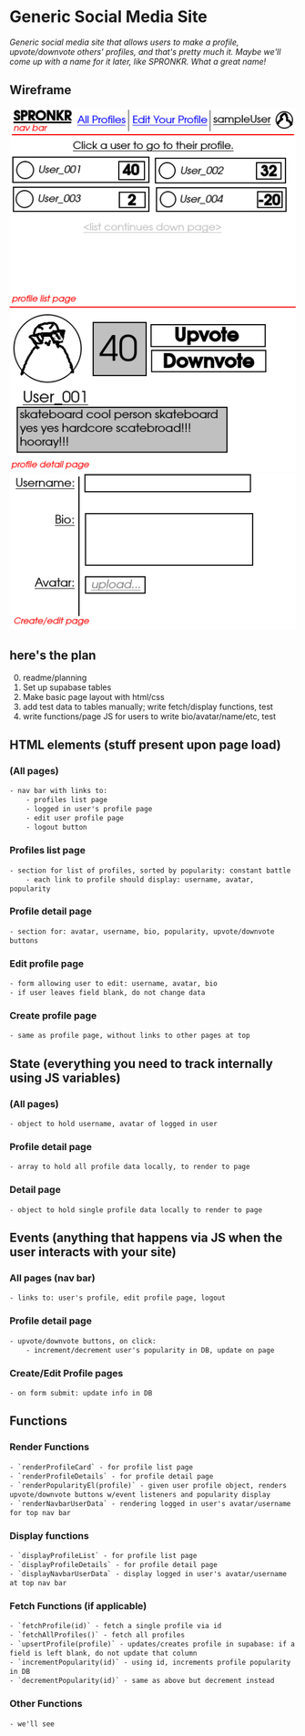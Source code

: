 # Generic Social Media Site

_Generic social media site that allows users to make a profile, upvote/downvote others' profiles, and that's pretty much it. Maybe we'll come up with a name for it later, like SPRONKR. What a great name!_

## Wireframe

![wireframe diagram](./assets/wireframe.png)
![wireframe diagram for create/edit page](./assets/wireframe_create_edit_page.png)

## here's the plan

0. readme/planning
1. Set up supabase tables
2. Make basic page layout with html/css
3. add test data to tables manually; write fetch/display functions, test
4. write functions/page JS for users to write bio/avatar/name/etc, test

## HTML elements (stuff present upon page load)
### (All pages)
    - nav bar with links to:
        - profiles list page
        - logged in user's profile page
        - edit user profile page
        - logout button

### Profiles list page
    - section for list of profiles, sorted by popularity: constant battle
        - each link to profile should display: username, avatar, popularity

### Profile detail page
    - section for: avatar, username, bio, popularity, upvote/downvote buttons

### Edit profile page
    - form allowing user to edit: username, avatar, bio
    - if user leaves field blank, do not change data

### Create profile page
    - same as profile page, without links to other pages at top

## State (everything you need to track internally using JS variables)

### (All pages)
    - object to hold username, avatar of logged in user

### Profile detail page
    - array to hold all profile data locally, to render to page

### Detail page
    - object to hold single profile data locally to render to page

## Events (anything that happens via JS when the user interacts with your site)

### All pages (nav bar)
    - links to: user's profile, edit profile page, logout

### Profile detail page
    - upvote/downvote buttons, on click:
        - increment/decrement user's popularity in DB, update on page

### Create/Edit Profile pages
    - on form submit: update info in DB


## Functions

### Render Functions
    - `renderProfileCard` - for profile list page
    - `renderProfileDetails` - for profile detail page
    - `renderPopularityEl(profile)` - given user profile object, renders upvote/downvote buttons w/event listeners and popularity display
    - `renderNavbarUserData` - rendering logged in user's avatar/username for top nav bar

### Display functions
    - `displayProfileList` - for profile list page
    - `displayProfileDetails` - for profile detail page
    - `displayNavbarUserData` - display logged in user's avatar/username at top nav bar

### Fetch Functions (if applicable)
    - `fetchProfile(id)` - fetch a single profile via id
    - `fetchAllProfiles()` - fetch all profiles
    - `upsertProfile(profile)` - updates/creates profile in supabase: if a field is left blank, do not update that column
    - `incrementPopularity(id)` - using id, increments profile popularity in DB
    - `decrementPopularity(id)` - same as above but decrement instead

### Other Functions
    - we'll see
